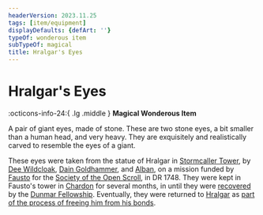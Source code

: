 ```yaml
---
headerVersion: 2023.11.25
tags: [item/equipment]
displayDefaults: {defArt: ''}
typeOf: wonderous item
subTypeOf: magical
title: Hralgar's Eyes
---
```

# Hralgar's Eyes
:octicons-info-24:{ .lg .middle } **Magical Wonderous Item**  

A pair of giant eyes, made of stone. These are two stone eyes, a bit smaller than a human head, and very heavy. They are exquisitely and realistically carved to resemble the eyes of a giant. 


These eyes were taken from the statue of Hralgar in [Stormcaller Tower](<../../../gazetteer/greater-dunmar/dunmari-basin/stormcaller-tower.md>), by [Dee Wildcloak](<../../../people/halflings/dee-wildcloak.md>), [Dain Goldhammer](<../../../people/dwarves/dain-goldhammer.md>), and [Alban](<../../../people/chardonians/alban.md>), on a mission funded by [Fausto](<../../../people/chardonians/fausto.md>) for the [Society of the Open Scroll](<../../../groups/chardonian-organizations/society-of-the-open-scroll.md>), in DR 1748. They were kept in Fausto's tower in [Chardon](<../../../gazetteer/greater-chardon/chardonian-empire/chardon/chardon.md>) for several months, in until they were [recovered](<../session-notes/session-48-dufr.md>) by the [Dunmar Fellowship](<../../../people/pcs/dunmar-fellowship/dunmar-fellowship.md>). Eventually, they were returned to [Hralgar](<../../../people/giants/hralgar.md>) as [part of the process of freeing him from his bonds](<../session-notes/session-71-dufr.md>). 

